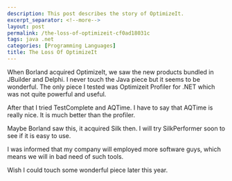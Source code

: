 ```yaml
---
description: This post describes the story of OptimizeIt.
excerpt_separator: <!--more-->
layout: post
permalink: /the-loss-of-optimizeit-cf0ad18031c
tags: java .net
categories: [Programming Languages]
title: The Loss Of OptimizeIt
---
```

When Borland acquired OptimizeIt, we saw the new products bundled in JBuilder and Delphi. I never touch the Java piece but it seems to be wonderful. The only piece I tested was Optimizeit Profiler for .NET which was not quite powerful and useful.

After that I tried TestComplete and AQTime. I have to say that AQTime is really nice. It is much better than the profiler.

Maybe Borland saw this, it acquired Silk then. I will try SilkPerformer soon to see if it is easy to use.

I was informed that my company will employed more software guys, which means we will in bad need of such tools.

Wish I could touch some wonderful piece later this year.
<!--more-->
